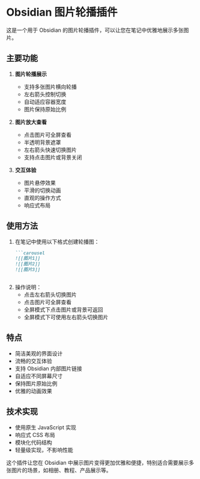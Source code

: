 # Obsidian 图片轮播插件

这是一个用于 Obsidian 的图片轮播插件，可以让您在笔记中优雅地展示多张图片。

## 主要功能

1. **图片轮播展示**
   - 支持多张图片横向轮播
   - 左右箭头控制切换
   - 自动适应容器宽度
   - 图片保持原始比例

2. **图片放大查看**
   - 点击图片可全屏查看
   - 半透明背景遮罩
   - 左右箭头快速切换图片
   - 支持点击图片或背景关闭

3. **交互体验**
   - 图片悬停效果
   - 平滑的切换动画
   - 直观的操作方式
   - 响应式布局

## 使用方法

1. 在笔记中使用以下格式创建轮播图：
   ```markdown
   ```carousel
   ![[图片1]]
   ![[图片2]]
   ![[图片3]]
   ```
   ```

2. 操作说明：
   - 点击左右箭头切换图片
   - 点击图片可全屏查看
   - 全屏模式下点击图片或背景可返回
   - 全屏模式下可使用左右箭头切换图片

## 特点

- 简洁美观的界面设计
- 流畅的交互体验
- 支持 Obsidian 内部图片链接
- 自适应不同屏幕尺寸
- 保持图片原始比例
- 优雅的动画效果

## 技术实现

- 使用原生 JavaScript 实现
- 响应式 CSS 布局
- 模块化代码结构
- 轻量级实现，不影响性能

这个插件让您在 Obsidian 中展示图片变得更加优雅和便捷，特别适合需要展示多张图片的场景，如相册、教程、产品展示等。
